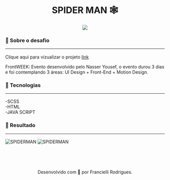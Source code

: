 <h1 align="center">
SPIDER MAN 🕸
</h1>
<p align="center">
<a target="_blank" rel="noopener noreferrer" href="https://camo.githubusercontent.com/66fe19848b26f90cf13a99b798f742a9e7809b27/68747470733a2f2f696d672e736869656c64732e696f2f62616467652f746563682d66726f6e742d2d656e642d627269676874677265656e"><img src="https://camo.githubusercontent.com/66fe19848b26f90cf13a99b798f742a9e7809b27/68747470733a2f2f696d672e736869656c64732e696f2f62616467652f746563682d66726f6e742d2d656e642d627269676874677265656e" data-canonical-src="https://img.shields.io/badge/tech-front--end-brightgreen" style="max-width:100%;"></a>

### 🧐 Sobre o desafio <hr>

<p>Clique aqui para vizualizar o projeto <a href="https://franciellirodrigues.github.io/SPIDERMAN/">link</a><p>
FrontWEEK: Evento desenvolvido pelo Nasser Yousef, o evento durou 3 dias e foi contemplando 3 áreas: UI Design + Front-End + Motion Design.

### 🚨 Tecnologias <hr>

-SCSS <br>
-HTML <br>
-JAVA SCRIPT <br>

### 🎉 Resultado <hr>

<img alt="SPIDERMAN" src="https://ik.imagekit.io/atnyozbx9v/homen_aranha_72QQARLCV.jpg">
<img alt="SPIDERMAN" src="https://ik.imagekit.io/atnyozbx9v/miranha1_RE9HCHmS8V.gif">

<br><br><br>
<p align="center">
Desenvolvido com 💜 por Francielli Rodrigues.
</p>

